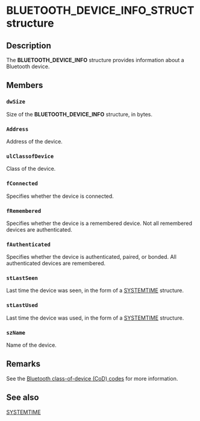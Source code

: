 # BLUETOOTH_DEVICE_INFO_STRUCT structure

## Description

The
**BLUETOOTH_DEVICE_INFO** structure provides information about a Bluetooth device.

## Members

### `dwSize`

Size of the
**BLUETOOTH_DEVICE_INFO** structure, in bytes.

### `Address`

Address of the device.

### `ulClassofDevice`

Class of the device.

### `fConnected`

Specifies whether the device is connected.

### `fRemembered`

Specifies whether the device is a remembered device. Not all remembered devices are authenticated.

### `fAuthenticated`

Specifies whether the device is authenticated, paired, or bonded. All authenticated devices are remembered.

### `stLastSeen`

Last time the device was seen, in the form of a
[SYSTEMTIME](https://learn.microsoft.com/windows/desktop/api/minwinbase/ns-minwinbase-systemtime) structure.

### `stLastUsed`

Last time the device was used, in the form of a [SYSTEMTIME](https://learn.microsoft.com/windows/desktop/api/minwinbase/ns-minwinbase-systemtime) structure.

### `szName`

Name of the device.

## Remarks

See the [Bluetooth class-of-device (CoD) codes](https://www.bluetooth.com/specifications/assigned-numbers/baseband/) for more information.

## See also

[SYSTEMTIME](https://learn.microsoft.com/windows/desktop/api/minwinbase/ns-minwinbase-systemtime)